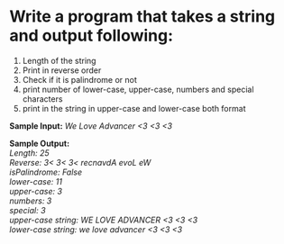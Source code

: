 # Write a program that takes a string and output following:
1. Length of the string <br>
2. Print in reverse order <br>
3. Check if it is palindrome or not <br>
4. print number of lower-case, upper-case, numbers and special characters <br>
5. print in the string in upper-case and lower-case both format <br>

**Sample Input:** *We Love Advancer <3 <3 <3* 

**Sample Output:** <br>
*Length: 25 <br>
Reverse: 3< 3< 3< recnavdA evoL eW <br>
isPalindrome: False <br>
lower-case: 11 <br>
upper-case: 3 <br>
numbers: 3 <br>
special: 3 <br>
upper-case string: WE LOVE ADVANCER <3 <3 <3 <br>
lower-case string: we love advancer <3 <3 <3* <br>
